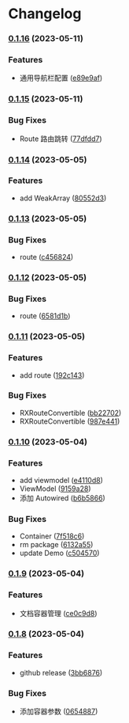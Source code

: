 # Changelog

### [0.1.16](https://www.github.com/yaochenfeng/RXKit/compare/v0.1.15...v0.1.16) (2023-05-11)


### Features

* 通用导航栏配置 ([e89e9af](https://www.github.com/yaochenfeng/RXKit/commit/e89e9afe193009e01c408e150cb90f1129734512))

### [0.1.15](https://www.github.com/yaochenfeng/RXKit/compare/v0.1.14...v0.1.15) (2023-05-11)


### Bug Fixes

* Route 路由跳转 ([77dfdd7](https://www.github.com/yaochenfeng/RXKit/commit/77dfdd74ce4fed5d50e1630bc3e6216f72feaec6))

### [0.1.14](https://www.github.com/yaochenfeng/RXKit/compare/v0.1.13...v0.1.14) (2023-05-05)


### Features

* add WeakArray ([80552d3](https://www.github.com/yaochenfeng/RXKit/commit/80552d3730cbb91ebfa8bcb5f1d79af51f09ec1a))

### [0.1.13](https://www.github.com/yaochenfeng/RXKit/compare/v0.1.12...v0.1.13) (2023-05-05)


### Bug Fixes

* route ([c456824](https://www.github.com/yaochenfeng/RXKit/commit/c456824d5b1c62e11479541be74c9b9084bc3b9f))

### [0.1.12](https://www.github.com/yaochenfeng/RXKit/compare/v0.1.11...v0.1.12) (2023-05-05)


### Bug Fixes

* route ([6581d1b](https://www.github.com/yaochenfeng/RXKit/commit/6581d1b0a6a83ef7c07484f61da78a29f64fc790))

### [0.1.11](https://www.github.com/yaochenfeng/RXKit/compare/v0.1.10...v0.1.11) (2023-05-05)


### Features

* add route ([192c143](https://www.github.com/yaochenfeng/RXKit/commit/192c1437d9f37a12942a75bd0003192f4426fcf0))


### Bug Fixes

* RXRouteConvertible ([bb22702](https://www.github.com/yaochenfeng/RXKit/commit/bb22702f96078d936d04fc44ca129faf64035a04))
* RXRouteConvertible ([987e441](https://www.github.com/yaochenfeng/RXKit/commit/987e441ad32d8dae3076d8e5f02a6f6e664bf0b9))

### [0.1.10](https://www.github.com/yaochenfeng/RXKit/compare/v0.1.9...v0.1.10) (2023-05-04)


### Features

* add viewmodel ([e4110d8](https://www.github.com/yaochenfeng/RXKit/commit/e4110d8cc1db124aae6e6d5b00e43c7c76fa37ba))
* ViewModel ([9159a28](https://www.github.com/yaochenfeng/RXKit/commit/9159a28c15a780fae48ce35c1a14cadb86cb2fa1))
* 添加 Autowired ([b6b5866](https://www.github.com/yaochenfeng/RXKit/commit/b6b586669b9ad736336b901bfce04231a36903f2))


### Bug Fixes

* Container ([7f518c6](https://www.github.com/yaochenfeng/RXKit/commit/7f518c60683a10150a44cbedc7f5fd561cf9ad35))
* rm package ([6132a55](https://www.github.com/yaochenfeng/RXKit/commit/6132a557029c42a8d61cea53ddd4920cdb7d01c3))
* update Demo ([c504570](https://www.github.com/yaochenfeng/RXKit/commit/c50457001a966fb5ed915a40835b7fc94d62f4db))

### [0.1.9](https://www.github.com/yaochenfeng/RXKit/compare/v0.1.8...v0.1.9) (2023-05-04)


### Features

* 文档容器管理 ([ce0c9d8](https://www.github.com/yaochenfeng/RXKit/commit/ce0c9d8d347bc57f846a91e483a035bda66e21f0))

### [0.1.8](https://www.github.com/yaochenfeng/RXKit/compare/v0.1.7...v0.1.8) (2023-05-04)


### Features

* github release ([3bb6876](https://www.github.com/yaochenfeng/RXKit/commit/3bb68763dbe452206248d15dc4b92d2094236268))


### Bug Fixes

* 添加容器参数 ([0654887](https://www.github.com/yaochenfeng/RXKit/commit/0654887861f2fd120cae3dc51a929128affa0b9c))
